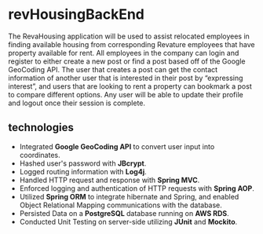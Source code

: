 # revHousingBackEnd
The RevaHousing application will be used to assist relocated employees in finding available housing from corresponding Revature employees that have property available for rent. All employees in the company can login and register to either create a new post or find a post based off of the Google GeoCoding API. The user that creates a post can get the contact information of another user that is interested in their post by “expressing interest”, and users that are looking to rent a property can bookmark a post to compare different options. Any user will be able to update their profile and logout once their session is complete.
## technologies
* Integrated **Google GeoCoding API** to convert user input into coordinates.
* Hashed user's password with **JBcrypt**.
* Logged routing information with **Log4j**.
* Handled HTTP request and response with **Spring MVC**.
* Enforced logging and authentication of HTTP requests with **Spring AOP**.
* Utilized **Spring ORM** to integrate hibernate and Spring, and enabled Object Relational Mapping communications with the database.
* Persisted Data on a **PostgreSQL** database running on **AWS RDS**.
* Conducted Unit Testing on server-side utilizing **JUnit** and **Mockito**.
